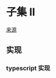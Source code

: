 # 子集 II
[来源](https://leetcode.cn/problems/subsets-ii/)

## 实现

### typescript 实现
```typescript

```
